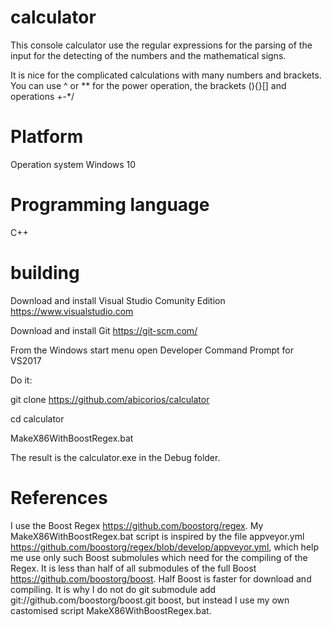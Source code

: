 # calculator
This console calculator use the regular expressions for the parsing of the input for the detecting of the numbers and the mathematical signs.

It is nice for the complicated calculations with many numbers and brackets. You can use ^ or ** for the power operation, the brackets (){}[] and operations +-*/

# Platform

Operation system Windows 10

# Programming language
C++

# building
Download and install Visual Studio Comunity Edition https://www.visualstudio.com

Download and install Git https://git-scm.com/

From the Windows start menu open Developer Command Prompt for VS2017 

Do it:

git clone https://github.com/abicorios/calculator

cd calculator

MakeX86WithBoostRegex.bat

The result is the calculator.exe in the Debug folder.

# References
I use the Boost Regex https://github.com/boostorg/regex. 
My MakeX86WithBoostRegex.bat script is inspired by the file appveyor.yml https://github.com/boostorg/regex/blob/develop/appveyor.yml, which help me use only such Boost submolules which need for the compiling of the Regex. It is less than half of all submodules of the full Boost https://github.com/boostorg/boost. Half Boost is faster for download and compiling. It is why I do not do git submodule add git://github.com/boostorg/boost.git boost, but instead I use my own castomised script MakeX86WithBoostRegex.bat.
